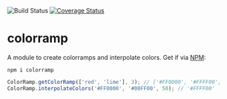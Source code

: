 ![Build Status](https://travis-ci.com/terrestris/colorramp.svg?branch=master)
[![Coverage Status](https://coveralls.io/repos/github/terrestris/colorramp/badge.svg?branch=master)](https://coveralls.io/github/terrestris/colorramp?branch=master)

# colorramp

A module to create colorramps and interpolate colors.
Get if via [NPM](https://www.npmjs.com/package/colorramp):

```
npm i colorramp
```

```javascript
ColorRamp.getColorRamp(['red', 'lime'], 3); // ['#FF0000', '#FFFF00', '#00FF00']
ColorRamp.interpolateColors('#FF0000', '#00FF00', 50); // '#FFFF00'
```

